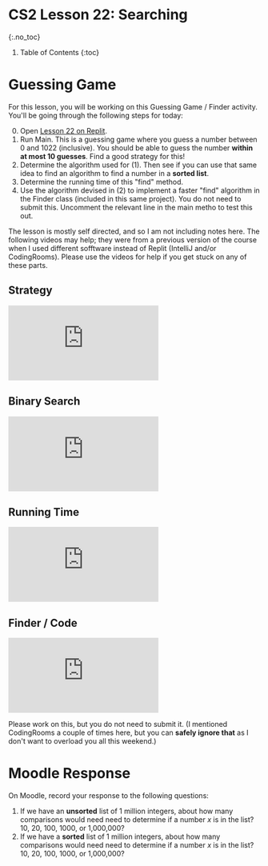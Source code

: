 # CS2 Lesson 22: Searching
{:.no_toc}

1. Table of Contents
{:toc}

# Guessing Game

For this lesson, you will be working on this Guessing Game / Finder activity. You'll be going through the following steps for today:

0. Open [Lesson 22 on Replit](https://replit.com/team/cs2-spring22/Lesson-22). 
1. Run Main. This is a guessing game where you guess a number between 0 and 1022 (inclusive). You should be able to guess the number **within at most 10 guesses**. Find a good strategy for this!
2. Determine the algorithm used for (1). Then see if you can use that same idea to find an algorithm to find a number in a **sorted list**.
3. Determine the running time of this "find" method.
4. Use the algorithm devised in (2) to implement a faster "find" algorithm in the Finder class (included in this same project). You do not need to submit this. Uncomment the relevant line in the main metho to test this out.

The lesson is mostly self directed, and so I am not including notes here. The following videos may help; they were from a previous version of the course when I used different sofftware instead of Replit (IntelliJ and/or CodingRooms). Please use the videos for help if you get stuck on any of these parts.

## Strategy

<div class="youtube-container">
<iframe src="https://www.youtube.com/embed/TbLVgtfrXMY" title="YouTube video player" frameborder="0" allow="accelerometer; autoplay; clipboard-write; encrypted-media; gyroscope; picture-in-picture" allowfullscreen></iframe>
</div>

## Binary Search

<div class="youtube-container">
<iframe src="https://www.youtube.com/embed/HxT2UPc5Bt4" title="YouTube video player" frameborder="0" allow="accelerometer; autoplay; clipboard-write; encrypted-media; gyroscope; picture-in-picture" allowfullscreen></iframe>
</div>

## Running Time

<div class="youtube-container">
<iframe src="https://www.youtube.com/embed/frPIY5BgSUc" title="YouTube video player" frameborder="0" allow="accelerometer; autoplay; clipboard-write; encrypted-media; gyroscope; picture-in-picture" allowfullscreen></iframe>
</div>

## Finder / Code

<div class="youtube-container">
<iframe src="https://www.youtube.com/embed/r8cMvABL9G4" title="YouTube video player" frameborder="0" allow="accelerometer; autoplay; clipboard-write; encrypted-media; gyroscope; picture-in-picture" allowfullscreen></iframe>
</div>

Please work on this, but you do not need to submit it. (I mentioned CodingRooms a couple of times here, but you can **safely ignore that** as I don't want to overload you all this weekend.)

# Moodle Response

On Moodle, record your response to the following questions:

1. If we have an **unsorted** list of 1 million integers, about how many comparisons would need need to determine if a number $x$ is in the list? 10, 20, 100, 1000, or 1,000,000?
2. If we have a **sorted** list of 1 million integers, about how many comparisons would need need to determine if a number $x$ is in the list? 10, 20, 100, 1000, or 1,000,000?
